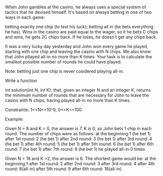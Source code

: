 When John gambles at the casino, he always uses a special system of tactics that he devised
himself. It's based on always betting in one of two ways in each game:

betting exactly one chip (to test his luck);
betting all in (he bets everything he has).
Wins in the casino are paid equal to the wager, so it he bets C chips and wins, he gets 2C chips
back. If he loses, he doesn't get any chips back.

It was a very lucky day yesterday and John won every game he played, starting with one chip and
leaving the casino with N chips. We also know that John pllayed all-in no more than K times. Your
task is to calculate the smallest possible number of rounds he could have played.

Note: betting just one chip is never cosidered playing all-in.

Write a function

int solution(int N, int K);
that, given an integer N and an integer K, returns the minimum number of rounds that are
necessary for John to leave the casino with N chips, having played all-in no more than K times.

Constraints: 1<=N<=10^9, 0<=K<=100

Example:

Given N = 8 and K = 0, the answer is 7. K is 0, so John bets 1 chip in each round. The number of chips were as follows:
at the beginning:1 (he bet 1)
after 1st round: 2 (he bet 1)
after 2nd round: 3 (he bet 1)
after 3rd round: 4 (he bet 1)
after 4th round: 5 (he bet 1)
after 5th round: 6 (he bet 1)
after 6th round: 7 (he bet 1)
after 7th round: 8 (he bet 1)
he played all-in 0 times

Given N = 18 and K =2, the answer is 6. The shortest game would be:
at the beginning:1
after 1st round: 2
after 2nd round: 3
after 3rd round: 4
after 4th round: 8(all-in)
after 5th round: 9
after 6th round: 18(all-in)